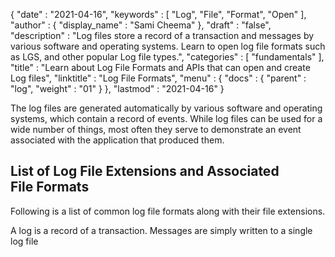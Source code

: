 {
  "date" : "2021-04-16",
  "keywords" : [ "Log", "File", "Format", "Open" ],
  "author" : {
    "display_name" : "Sami Cheema"
  },
  "draft" : "false",
  "description" : "Log files store a record of a transaction and messages by various software and operating systems. Learn to open log file formats such as LGS, and other popular Log file types.",
  "categories" : [ "fundamentals" ],
  "title" : "Learn about Log File Formats and APIs that can open and create Log files",
  "linktitle" : "Log File Formats",
  "menu" : {
    "docs" : {
      "parent" : "log",
      "weight" : "01"
    }
  },
  "lastmod" : "2021-04-16"
}


The log files are generated automatically by various software and operating systems, which contain a record of events. While log files can be used for a wide number of things, most often they serve to demonstrate an event associated with the application that produced them.

## List of Log File Extensions and Associated File Formats

Following is a list of common log file formats along with their file extensions.


A log is a record of a transaction. Messages are simply written to a single log file